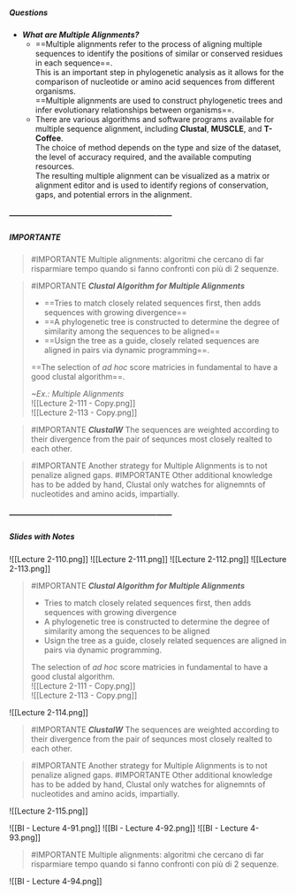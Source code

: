 ##### Questions
- ***What are Multiple Alignments?***
	- ==Multiple alignments refer to the process of aligning multiple sequences to identify the positions of similar or conserved residues in each sequence==. <br>This is an important step in phylogenetic analysis as it allows for the comparison of nucleotide or amino acid sequences from different organisms. <br>==Multiple alignments are used to construct phylogenetic trees and infer evolutionary relationships between organisms==.
	- There are various algorithms and software programs available for multiple sequence alignment, including **Clustal**, **MUSCLE**, and **T-Coffee**. <br>The choice of method depends on the type and size of the dataset, the level of accuracy required, and the available computing resources. <br>The resulting multiple alignment can be visualized as a matrix or alignment editor and is used to identify regions of conservation, gaps, and potential errors in the alignment.

##### —————————————————————
##### IMPORTANTE

> #IMPORTANTE Multiple alignments: algoritmi che cercano di far risparmiare tempo quando si fanno confronti con più di 2 sequenze.

> #IMPORTANTE ***Clustal Algorithm for Multiple Alignments***
> - ==Tries to match closely related sequences first, then adds sequences with growing divergence==
> - ==A phylogenetic tree is constructed to determine the degree of similarity among the sequences to be aligned==
> - ==Usign the tree as a guide, closely related sequences are aligned in pairs via dynamic programming==.
>
> ==The selection of *ad hoc* score matricies in fundamental to have a good clustal algorithm==.
> 
> *~Ex.: Multiple Alignments*<br>![[Lecture 2-111 - Copy.png]]<br>![[Lecture 2-113 - Copy.png]]

> #IMPORTANTE ***ClustalW***
> The sequences are weighted according to their divergence from the pair of sequnces most closely realted to each other.

> #IMPORTANTE Another strategy for Multiple Alignments is to not penalize aligned gaps.
> #IMPORTANTE Other additional knowledge has to be added by hand, Clustal only watches for alignemnts of nucleotides and amino acids, impartially.

##### —————————————————————
##### Slides with Notes
![[Lecture 2-110.png]] ![[Lecture 2-111.png]] ![[Lecture 2-112.png]] ![[Lecture 2-113.png]]

> #IMPORTANTE ***Clustal Algorithm for Multiple Alignments***
> - Tries to match closely related sequences first, then adds sequences with growing divergence
> - A phylogenetic tree is constructed to determine the degree of similarity among the sequences to be aligned
> - Usign the tree as a guide, closely related sequences are aligned in pairs via dynamic programming.
>
> The selection of *ad hoc* score matricies in fundamental to have a good clustal algorithm. <br>![[Lecture 2-111 - Copy.png]]<br>![[Lecture 2-113 - Copy.png]]

![[Lecture 2-114.png]]

> #IMPORTANTE ***ClustalW***
> The sequences are weighted according to their divergence from the pair of sequnces most closely realted to each other.

> #IMPORTANTE Another strategy for Multiple Alignments is to not penalize aligned gaps.
> #IMPORTANTE Other additional knowledge has to be added by hand, Clustal only watches for alignemnts of nucleotides and amino acids, impartially.


![[Lecture 2-115.png]]     

![[BI - Lecture 4-91.png]] ![[BI - Lecture 4-92.png]] ![[BI - Lecture 4-93.png]]

> #IMPORTANTE Multiple alignments: algoritmi che cercano di far risparmiare tempo quando si fanno confronti con più di 2 sequenze.

![[BI - Lecture 4-94.png]]
